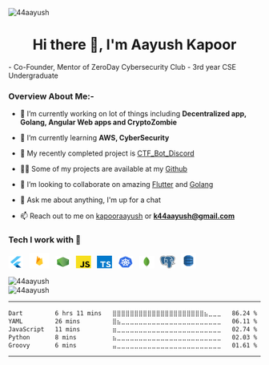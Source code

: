 <p align="left"> <img src="https://komarev.com/ghpvc/?username=44aayush" alt="44aayush" /> </p>

<h1 align="center">Hi there 👋, I'm Aayush Kapoor</h1>
 - Co-Founder, Mentor of ZeroDay Cybersecurity Club
 - 3rd year CSE Undergraduate

<br>

### Overview About Me:-

- 🔭 I’m currently working on lot of things including <strong>Decentralized app, Golang, Angular Web apps and CryptoZombie</strong>

- 🌱 I’m currently learning **AWS, CyberSecurity**

- 🤔 My recently completed project is [CTF_Bot_Discord](https://github.com/44aayush/CTF_Bot_Discord)

- 👨‍💻 Some of my projects are available at my [Github](https://github.com/44aayush?tab=repositories)

- 👯 I’m looking to collaborate on amazing [Flutter](https://flutter.dev/) and [Golang](https://pkg.go.dev/)

- 💬 Ask me about anything, I'm up for a chat

- 📫 Reach out to me on [kapooraayush](https://www.linkedin.com/in/kapooraayush/) or **k44aayush@gmail.com**

### Tech I work with 🔨
<p>
<img src="https://raw.githubusercontent.com/Sameerkash/Sameerkash/master/assets/flutter.png" alt="flutter" height="25" width="30"/> &nbsp; 
<img src="https://raw.githubusercontent.com/Sameerkash/Sameerkash/master/assets/firebase.png" alt="fb" height="30" width="40"/> &nbsp;
<img src="https://raw.githubusercontent.com/Sameerkash/Sameerkash/master/assets/node.png" alt="node" height="25" width="30"/> &nbsp; 
<img src="https://raw.githubusercontent.com/Sameerkash/Sameerkash/master/assets/js.png" alt="js" height="25" width="30"/> &nbsp;
<img src="https://raw.githubusercontent.com/Sameerkash/Sameerkash/master/assets/ts.png" alt="ts" height="25" width="30"/> &nbsp;  
<img src="https://raw.githubusercontent.com/Sameerkash/Sameerkash/master/assets/k8s.png" alt="k8s" height="25" width="30"/>&nbsp;&nbsp;    
<img src="https://raw.githubusercontent.com/Sameerkash/Sameerkash/master/assets/mongo.jpg" alt="mongo" height="25" width="30"/> &nbsp;   
<img src="https://raw.githubusercontent.com/Sameerkash/Sameerkash/master/assets/postgres.png" alt="postgres" height="25" width="30"/> &nbsp; 
<img src="https://raw.githubusercontent.com/Sameerkash/Sameerkash/master/assets/dynamodb.png" alt="dynamodb" height="30" width="30"/> &nbsp; 
</p>

<img align="left" src="https://github-readme-stats.vercel.app/api/top-langs/?username=44aayush&layout=compact&hide=html&theme=radical" alt="44aayush" />
<br>
<img align="center" src="https://github-readme-stats.vercel.app/api?username=44aayush&show_icons=true&theme=radical&count_private=true" alt="44aayush" />

-------------------------

<!--START_SECTION:waka-->
```text
Dart         6 hrs 11 mins   ⣿⣿⣿⣿⣿⣿⣿⣿⣿⣿⣿⣿⣿⣿⣿⣿⣿⣿⣿⣿⣿⣦⣀⣀⣀   86.24 % 
YAML         26 mins         ⣿⣦⣀⣀⣀⣀⣀⣀⣀⣀⣀⣀⣀⣀⣀⣀⣀⣀⣀⣀⣀⣀⣀⣀⣀   06.11 % 
JavaScript   11 mins         ⣶⣀⣀⣀⣀⣀⣀⣀⣀⣀⣀⣀⣀⣀⣀⣀⣀⣀⣀⣀⣀⣀⣀⣀⣀   02.74 % 
Python       8 mins          ⣦⣀⣀⣀⣀⣀⣀⣀⣀⣀⣀⣀⣀⣀⣀⣀⣀⣀⣀⣀⣀⣀⣀⣀⣀   02.03 % 
Groovy       6 mins          ⣤⣀⣀⣀⣀⣀⣀⣀⣀⣀⣀⣀⣀⣀⣀⣀⣀⣀⣀⣀⣀⣀⣀⣀⣀   01.61 % 
```
<!--END_SECTION:waka-->

-------------------------

